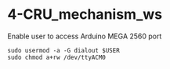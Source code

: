 # 4-CRU_mechanism_ws

Enable user to access Arduino MEGA 2560 port
```
sudo usermod -a -G dialout $USER
sudo chmod a+rw /dev/ttyACM0 
```
